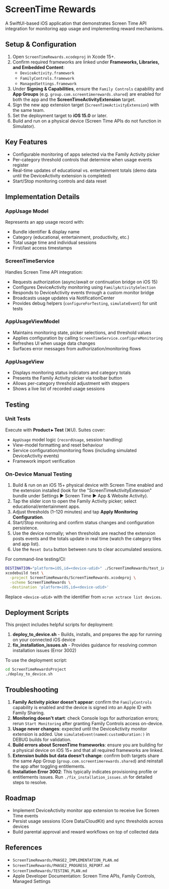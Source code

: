 # ScreenTime Rewards

A SwiftUI-based iOS application that demonstrates Screen Time API integration for monitoring app usage and implementing reward mechanisms.

## Setup & Configuration

1. Open `ScreenTimeRewards.xcodeproj` in Xcode 15+.
2. Confirm required frameworks are linked under **Frameworks, Libraries, and Embedded Content**:
   - `DeviceActivity.framework`
   - `FamilyControls.framework`
   - `ManagedSettings.framework`
3. Under **Signing & Capabilities**, ensure the `Family Controls` capability and **App Groups** (e.g. `group.com.screentimerewards.shared`) are enabled for both the app and the **ScreenTimeActivityExtension** target.
4. Sign the new app extension target (`ScreenTimeActivityExtension`) with the same team.
5. Set the deployment target to **iOS 15.0** or later.
6. Build and run on a physical device (Screen Time APIs do not function in Simulator).

## Key Features

- Configurable monitoring of apps selected via the Family Activity picker
- Per-category threshold controls that determine when usage events register
- Real-time updates of educational vs. entertainment totals (demo data until the DeviceActivity extension is completed)
- Start/Stop monitoring controls and data reset

## Implementation Details

### AppUsage Model
Represents an app usage record with:
- Bundle identifier & display name
- Category (educational, entertainment, productivity, etc.)
- Total usage time and individual sessions
- First/last access timestamps

### ScreenTimeService
Handles Screen Time API integration:
- Requests authorization (async/await or continuation bridge on iOS 15)
- Configures DeviceActivity monitoring using `FamilyActivitySelection`
- Responds to DeviceActivity events through a custom monitor bridge
- Broadcasts usage updates via NotificationCenter
- Provides debug helpers (`configureForTesting`, `simulateEvent`) for unit tests

### AppUsageViewModel
- Maintains monitoring state, picker selections, and threshold values
- Applies configuration by calling `ScreenTimeService.configureMonitoring`
- Refreshes UI when usage data changes
- Surfaces error messages from authorization/monitoring flows

### AppUsageView
- Displays monitoring status indicators and category totals
- Presents the Family Activity picker via toolbar button
- Allows per-category threshold adjustment with steppers
- Shows a live list of recorded usage sessions

## Testing

### Unit Tests
Execute with **Product ▸ Test** (⌘U). Suites cover:
- `AppUsage` model logic (`recordUsage`, session handling)
- View-model formatting and reset behaviour
- Service configuration/monitoring flows (including simulated DeviceActivity events)
- Framework import verification

### On-Device Manual Testing
1. Build & run on an iOS 15+ physical device with Screen Time enabled and the extension installed (look for the "ScreenTimeActivityExtension" bundle under Settings ▶ Screen Time ▶ App & Website Activity).
2. Tap the slider icon to open the Family Activity picker; select educational/entertainment apps.
3. Adjust thresholds (1–120 minutes) and tap **Apply Monitoring Configuration**.
4. Start/Stop monitoring and confirm status changes and configuration persistence.
5. Use the device normally; when thresholds are reached the extension posts events and the totals update in real time (watch the category tiles and app list).
6. Use the `Reset Data` button between runs to clear accumulated sessions.

For command-line testing/CI:
```bash
DESTINATION="platform=iOS,id=<device-udid>" ./ScreenTimeRewards/test_integration.sh
xcodebuild test \
  -project ScreenTimeRewards/ScreenTimeRewards.xcodeproj \
  -scheme ScreenTimeRewards \
  -destination 'platform=iOS,id=<device-udid>'
```
Replace `<device-udid>` with the identifier from `xcrun xctrace list devices`.

## Deployment Scripts

This project includes helpful scripts for deployment:

1. **deploy_to_device.sh** - Builds, installs, and prepares the app for running on your connected iOS device
2. **fix_installation_issues.sh** - Provides guidance for resolving common installation issues (Error 3002)

To use the deployment script:
```bash
cd ScreenTimeRewardsProject
./deploy_to_device.sh
```

## Troubleshooting

1. **Family Activity picker doesn't appear**: confirm the `FamilyControls` capability is enabled and the device is signed into an Apple ID with Family Sharing.
2. **Monitoring doesn't start**: check Console logs for authorization errors; rerun `Start Monitoring` after granting Family Controls access on-device.
3. **Usage never changes**: expected until the DeviceActivity monitor extension is added. Use `simulateEvent(named:customDuration:)` in DEBUG builds for validation.
4. **Build errors about ScreenTime frameworks**: ensure you are building for a physical device on iOS 15+ and that all required frameworks are linked.
5. **Extension builds but data doesn't change**: confirm both targets share the same App Group (`group.com.screentimerewards.shared`) and reinstall the app after toggling entitlements.
6. **Installation Error 3002**: This typically indicates provisioning profile or entitlements issues. Run `./fix_installation_issues.sh` for detailed steps to resolve.

## Roadmap
- Implement DeviceActivity monitor app extension to receive live Screen Time events
- Persist usage sessions (Core Data/CloudKit) and sync thresholds across devices
- Build parental approval and reward workflows on top of collected data

## References
- `ScreenTimeRewards/PHASE2_IMPLEMENTATION_PLAN.md`
- `ScreenTimeRewards/PHASE2_PROGRESS_REPORT.md`
- `ScreenTimeRewards/TESTING_PLAN.md`
- Apple Developer Documentation: Screen Time APIs, Family Controls, Managed Settings